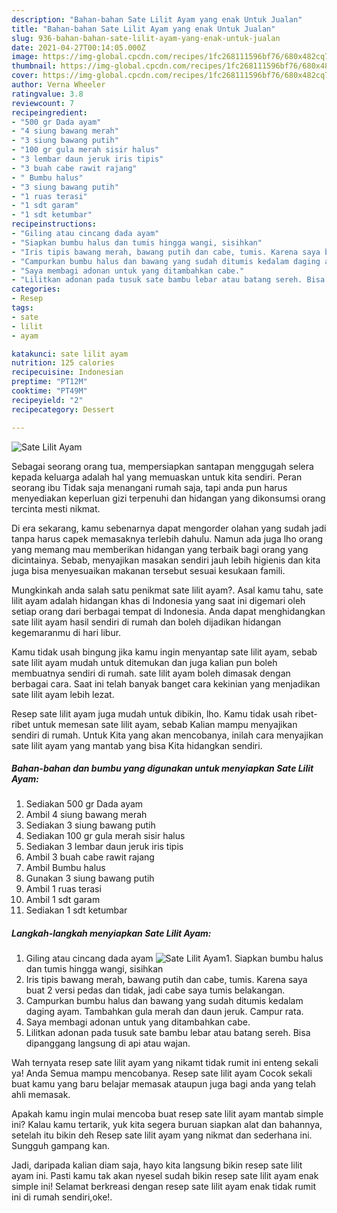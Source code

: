 ```yaml
---
description: "Bahan-bahan Sate Lilit Ayam yang enak Untuk Jualan"
title: "Bahan-bahan Sate Lilit Ayam yang enak Untuk Jualan"
slug: 936-bahan-bahan-sate-lilit-ayam-yang-enak-untuk-jualan
date: 2021-04-27T00:14:05.000Z
image: https://img-global.cpcdn.com/recipes/1fc268111596bf76/680x482cq70/sate-lilit-ayam-foto-resep-utama.jpg
thumbnail: https://img-global.cpcdn.com/recipes/1fc268111596bf76/680x482cq70/sate-lilit-ayam-foto-resep-utama.jpg
cover: https://img-global.cpcdn.com/recipes/1fc268111596bf76/680x482cq70/sate-lilit-ayam-foto-resep-utama.jpg
author: Verna Wheeler
ratingvalue: 3.8
reviewcount: 7
recipeingredient:
- "500 gr Dada ayam"
- "4 siung bawang merah"
- "3 siung bawang putih"
- "100 gr gula merah sisir halus"
- "3 lembar daun jeruk iris tipis"
- "3 buah cabe rawit rajang"
- " Bumbu halus"
- "3 siung bawang putih"
- "1 ruas terasi"
- "1 sdt garam"
- "1 sdt ketumbar"
recipeinstructions:
- "Giling atau cincang dada ayam"
- "Siapkan bumbu halus dan tumis hingga wangi, sisihkan"
- "Iris tipis bawang merah, bawang putih dan cabe, tumis. Karena saya buat 2 versi pedas dan tidak, jadi cabe saya tumis belakangan."
- "Campurkan bumbu halus dan bawang yang sudah ditumis kedalam daging ayam. Tambahkan gula merah dan daun jeruk. Campur rata."
- "Saya membagi adonan untuk yang ditambahkan cabe."
- "Lilitkan adonan pada tusuk sate bambu lebar atau batang sereh. Bisa dipanggang langsung di api atau wajan."
categories:
- Resep
tags:
- sate
- lilit
- ayam

katakunci: sate lilit ayam 
nutrition: 125 calories
recipecuisine: Indonesian
preptime: "PT12M"
cooktime: "PT49M"
recipeyield: "2"
recipecategory: Dessert

---
```



![Sate Lilit Ayam](https://img-global.cpcdn.com/recipes/1fc268111596bf76/680x482cq70/sate-lilit-ayam-foto-resep-utama.jpg)

Sebagai seorang orang tua, mempersiapkan santapan menggugah selera kepada keluarga adalah hal yang memuaskan untuk kita sendiri. Peran seorang ibu Tidak saja menangani rumah saja, tapi anda pun harus menyediakan keperluan gizi terpenuhi dan hidangan yang dikonsumsi orang tercinta mesti nikmat.

Di era  sekarang, kamu sebenarnya dapat mengorder olahan yang sudah jadi tanpa harus capek memasaknya terlebih dahulu. Namun ada juga lho orang yang memang mau memberikan hidangan yang terbaik bagi orang yang dicintainya. Sebab, menyajikan masakan sendiri jauh lebih higienis dan kita juga bisa menyesuaikan makanan tersebut sesuai kesukaan famili. 



Mungkinkah anda salah satu penikmat sate lilit ayam?. Asal kamu tahu, sate lilit ayam adalah hidangan khas di Indonesia yang saat ini digemari oleh setiap orang dari berbagai tempat di Indonesia. Anda dapat menghidangkan sate lilit ayam hasil sendiri di rumah dan boleh dijadikan hidangan kegemaranmu di hari libur.

Kamu tidak usah bingung jika kamu ingin menyantap sate lilit ayam, sebab sate lilit ayam mudah untuk ditemukan dan juga kalian pun boleh membuatnya sendiri di rumah. sate lilit ayam boleh dimasak dengan berbagai cara. Saat ini telah banyak banget cara kekinian yang menjadikan sate lilit ayam lebih lezat.

Resep sate lilit ayam juga mudah untuk dibikin, lho. Kamu tidak usah ribet-ribet untuk memesan sate lilit ayam, sebab Kalian mampu menyajikan sendiri di rumah. Untuk Kita yang akan mencobanya, inilah cara menyajikan sate lilit ayam yang mantab yang bisa Kita hidangkan sendiri.

<!--inarticleads1-->

##### Bahan-bahan dan bumbu yang digunakan untuk menyiapkan Sate Lilit Ayam:

1. Sediakan 500 gr Dada ayam
1. Ambil 4 siung bawang merah
1. Sediakan 3 siung bawang putih
1. Sediakan 100 gr gula merah sisir halus
1. Sediakan 3 lembar daun jeruk iris tipis
1. Ambil 3 buah cabe rawit rajang
1. Ambil  Bumbu halus
1. Gunakan 3 siung bawang putih
1. Ambil 1 ruas terasi
1. Ambil 1 sdt garam
1. Sediakan 1 sdt ketumbar




<!--inarticleads2-->

##### Langkah-langkah menyiapkan Sate Lilit Ayam:

1. Giling atau cincang dada ayam
<img src="https://img-global.cpcdn.com/steps/b102f2b89e491c75/160x128cq70/sate-lilit-ayam-langkah-memasak-1-foto.jpg" alt="Sate Lilit Ayam">1. Siapkan bumbu halus dan tumis hingga wangi, sisihkan
1. Iris tipis bawang merah, bawang putih dan cabe, tumis. Karena saya buat 2 versi pedas dan tidak, jadi cabe saya tumis belakangan.
1. Campurkan bumbu halus dan bawang yang sudah ditumis kedalam daging ayam. Tambahkan gula merah dan daun jeruk. Campur rata.
1. Saya membagi adonan untuk yang ditambahkan cabe.
1. Lilitkan adonan pada tusuk sate bambu lebar atau batang sereh. Bisa dipanggang langsung di api atau wajan.




Wah ternyata resep sate lilit ayam yang nikamt tidak rumit ini enteng sekali ya! Anda Semua mampu mencobanya. Resep sate lilit ayam Cocok sekali buat kamu yang baru belajar memasak ataupun juga bagi anda yang telah ahli memasak.

Apakah kamu ingin mulai mencoba buat resep sate lilit ayam mantab simple ini? Kalau kamu tertarik, yuk kita segera buruan siapkan alat dan bahannya, setelah itu bikin deh Resep sate lilit ayam yang nikmat dan sederhana ini. Sungguh gampang kan. 

Jadi, daripada kalian diam saja, hayo kita langsung bikin resep sate lilit ayam ini. Pasti kamu tak akan nyesel sudah bikin resep sate lilit ayam enak simple ini! Selamat berkreasi dengan resep sate lilit ayam enak tidak rumit ini di rumah sendiri,oke!.

